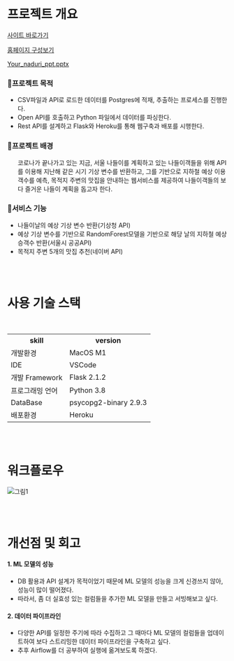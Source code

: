 <h1>프로젝트 개요</h1>
<a href="https://your-naduri.herokuapp.com/">사이트 바로가기</a>

<a href="https://www.figma.com/file/3QKPYNiUVwQoEj0nd30Edo/Your_naduri?node-id=0%3A1">홈페이지 구성보기</a>

[Your_naduri_ppt.pptx](https://github.com/chaiwon1/Your_naduri/files/9778929/Your_naduri_ppt.pptx)


<h3>🎯프로젝트 목적</h3>
  <ul>
    <li>CSV파일과 API로 로드한 데이터를 Postgres에 적재, 추출하는 프로세스를 진행한다.</li>
    <li>Open API를 호출하고 Python 파일에서 데이터를 파싱한다.</li>
    <li>Rest API를 설계하고 Flask와 Heroku를 통해 웹구축과 배포를 시행한다.</li>
  </ul>

<h3>🤫프로젝트 배경</h3>
  <ul>
   코로나가 끝나가고 있는 지금, 서울 나들이를 계획하고 있는 나들이객들을 위해 API를 이용해 
   지난해 같은 시기 기상 변수를 반환하고, 그를 기반으로  지하철 예상 이용객수를 예측, 
   목적지 주변의 맛집을 안내하는 웹서비스를 제공하여 나들이객들의 보다 즐거운 나들이 계획을 돕고자 한다.  
  </ul>

<h3>🛴서비스 기능</h3>
  <ul>
    <li>나들이날의 예상 기상 변수 반환(기상청 API)</li>
    <li>예상 기상 변수를 기반으로 RandomForest모델을 기반으로 해당 날의 지하철 예상 승객수 반환(서울시 공공API)</li>
    <li>목적지 주변 5개의 맛집 추천(네이버 API)</li>
  </ul>

<br>
<br>

<h1>사용 기술 스택</h1>
<br>

<table>
	<th>skill</th>
	<th>version</th>
	<tr>
	    <td>개발환경</td>
	    <td>MacOS M1</td>
	</tr>
	<tr>
	    <td>IDE</td>
	    <td>VSCode</td>
	</tr>
  	<tr>
	    <td>개발 Framework</td>
	    <td>Flask 2.1.2</td>
	</tr>
  	<tr>
	    <td>프로그래밍 언어</td>
	    <td>Python 3.8</td>
	</tr>
  	<tr>
	    <td>DataBase</td>
	    <td>psycopg2-binary 2.9.3</td>
	</tr>
  	<tr>
	    <td>배포환경</td>
	    <td>Heroku</td>
	</tr>
    </table>
    
<br>
<br>

<h1>워크플로우</h1>

![그림1](https://user-images.githubusercontent.com/95471902/195664840-addbecf0-3f2e-42a6-a5d2-3e7337721687.png)

<br>
<br>

<h1>개선점 및 회고</h1>
<h4>1. ML 모델의 성능</h4>
  <ul>
    <li>DB 활용과 API 설계가 목적이었기 때문에 ML 모델의 성능을 크게 신경쓰지 않아, 성능이 많이 떨어졌다.</li>
    <li>따라서, 좀 더 실효성 있는 컬럼들을 추가한 ML 모델을 만들고 서빙해보고 싶다.</li>
  </ul>

<h4>2. 데이터 파이프라인</h4>
  <ul>
    <li>다양한 API를 일정한 주기에 따라 수집하고 그 때마다 ML 모델의 컬럼들을 업데이트하여 보다 스트리밍한 데이터 파이프라인을 구축하고 싶다.</li>
    <li>추후 Airflow를 더 공부하여 실행에 옮겨보도록 하겠다.</li>
  </ul>
